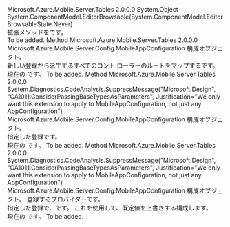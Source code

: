 <Type Name="TableMobileAppOptionsExtensions" FullName="Microsoft.Azure.Mobile.Server.Config.TableMobileAppOptionsExtensions">
  <TypeSignature Language="C#" Value="public static class TableMobileAppOptionsExtensions" />
  <TypeSignature Language="ILAsm" Value=".class public auto ansi abstract sealed beforefieldinit TableMobileAppOptionsExtensions extends System.Object" />
  <TypeSignature Language="DocId" Value="T:Microsoft.Azure.Mobile.Server.Config.TableMobileAppOptionsExtensions" />
  <TypeSignature Language="VB.NET" Value="Public Module TableMobileAppOptionsExtensions" />
  <TypeSignature Language="F#" Value="type TableMobileAppOptionsExtensions = class" />
  <AssemblyInfo>
    <AssemblyName>Microsoft.Azure.Mobile.Server.Tables</AssemblyName>
    <AssemblyVersion>2.0.0.0</AssemblyVersion>
  </AssemblyInfo>
  <Base>
    <BaseTypeName>System.Object</BaseTypeName>
  </Base>
  <Interfaces />
  <Attributes>
    <Attribute>
      <AttributeName>System.ComponentModel.EditorBrowsable(System.ComponentModel.EditorBrowsableState.Never)</AttributeName>
    </Attribute>
  </Attributes>
  <Docs>
    <summary>
            拡張メソッドを<see cref="T:Microsoft.Azure.Mobile.Server.Config.MobileAppConfiguration" />です。
            </summary>
    <remarks>To be added.</remarks>
  </Docs>
  <Members>
    <Member MemberName="AddTables">
      <MemberSignature Language="C#" Value="public static Microsoft.Azure.Mobile.Server.Config.MobileAppConfiguration AddTables (this Microsoft.Azure.Mobile.Server.Config.MobileAppConfiguration config);" />
      <MemberSignature Language="ILAsm" Value=".method public static hidebysig class Microsoft.Azure.Mobile.Server.Config.MobileAppConfiguration AddTables(class Microsoft.Azure.Mobile.Server.Config.MobileAppConfiguration config) cil managed" />
      <MemberSignature Language="DocId" Value="M:Microsoft.Azure.Mobile.Server.Config.TableMobileAppOptionsExtensions.AddTables(Microsoft.Azure.Mobile.Server.Config.MobileAppConfiguration)" />
      <MemberSignature Language="VB.NET" Value="&lt;Extension()&gt;&#xA;Public Function AddTables (config As MobileAppConfiguration) As MobileAppConfiguration" />
      <MemberSignature Language="F#" Value="static member AddTables : Microsoft.Azure.Mobile.Server.Config.MobileAppConfiguration -&gt; Microsoft.Azure.Mobile.Server.Config.MobileAppConfiguration" Usage="Microsoft.Azure.Mobile.Server.Config.TableMobileAppOptionsExtensions.AddTables config" />
      <MemberType>Method</MemberType>
      <AssemblyInfo>
        <AssemblyName>Microsoft.Azure.Mobile.Server.Tables</AssemblyName>
        <AssemblyVersion>2.0.0.0</AssemblyVersion>
      </AssemblyInfo>
      <ReturnValue>
        <ReturnType>Microsoft.Azure.Mobile.Server.Config.MobileAppConfiguration</ReturnType>
      </ReturnValue>
      <Parameters>
        <Parameter Name="config" Type="Microsoft.Azure.Mobile.Server.Config.MobileAppConfiguration" RefType="this" />
      </Parameters>
      <Docs>
        <param name="config">構成オブジェクト。</param>
        <summary>
            新しい登録<see cref="T:Microsoft.Azure.Mobile.Server.Tables.Config.MobileAppTableConfiguration" />から派生するすべてのコント ローラーのルートをマップする<see cref="T:Microsoft.Azure.Mobile.Server.Tables.TableController" />です。
            </summary>
        <returns>現在の <see cref="T:Microsoft.Azure.Mobile.Server.Config.MobileAppConfiguration" /> です。</returns>
        <remarks>To be added.</remarks>
      </Docs>
    </Member>
    <Member MemberName="AddTables">
      <MemberSignature Language="C#" Value="public static Microsoft.Azure.Mobile.Server.Config.MobileAppConfiguration AddTables (this Microsoft.Azure.Mobile.Server.Config.MobileAppConfiguration config, Microsoft.Azure.Mobile.Server.Tables.Config.MobileAppTableConfiguration tableConfig);" />
      <MemberSignature Language="ILAsm" Value=".method public static hidebysig class Microsoft.Azure.Mobile.Server.Config.MobileAppConfiguration AddTables(class Microsoft.Azure.Mobile.Server.Config.MobileAppConfiguration config, class Microsoft.Azure.Mobile.Server.Tables.Config.MobileAppTableConfiguration tableConfig) cil managed" />
      <MemberSignature Language="DocId" Value="M:Microsoft.Azure.Mobile.Server.Config.TableMobileAppOptionsExtensions.AddTables(Microsoft.Azure.Mobile.Server.Config.MobileAppConfiguration,Microsoft.Azure.Mobile.Server.Tables.Config.MobileAppTableConfiguration)" />
      <MemberSignature Language="VB.NET" Value="&lt;Extension()&gt;&#xA;Public Function AddTables (config As MobileAppConfiguration, tableConfig As MobileAppTableConfiguration) As MobileAppConfiguration" />
      <MemberSignature Language="F#" Value="static member AddTables : Microsoft.Azure.Mobile.Server.Config.MobileAppConfiguration * Microsoft.Azure.Mobile.Server.Tables.Config.MobileAppTableConfiguration -&gt; Microsoft.Azure.Mobile.Server.Config.MobileAppConfiguration" Usage="Microsoft.Azure.Mobile.Server.Config.TableMobileAppOptionsExtensions.AddTables (config, tableConfig)" />
      <MemberType>Method</MemberType>
      <AssemblyInfo>
        <AssemblyName>Microsoft.Azure.Mobile.Server.Tables</AssemblyName>
        <AssemblyVersion>2.0.0.0</AssemblyVersion>
      </AssemblyInfo>
      <Attributes>
        <Attribute>
          <AttributeName>System.Diagnostics.CodeAnalysis.SuppressMessage("Microsoft.Design", "CA1011:ConsiderPassingBaseTypesAsParameters", Justification="We only want this extension to apply to MobileAppConfiguration, not just any AppConfiguration")</AttributeName>
        </Attribute>
      </Attributes>
      <ReturnValue>
        <ReturnType>Microsoft.Azure.Mobile.Server.Config.MobileAppConfiguration</ReturnType>
      </ReturnValue>
      <Parameters>
        <Parameter Name="config" Type="Microsoft.Azure.Mobile.Server.Config.MobileAppConfiguration" RefType="this" />
        <Parameter Name="tableConfig" Type="Microsoft.Azure.Mobile.Server.Tables.Config.MobileAppTableConfiguration" />
      </Parameters>
      <Docs>
        <param name="config">構成オブジェクト。</param>
        <param name="tableConfig"></param>
        <summary>
            指定した登録<see cref="T:Microsoft.Azure.Mobile.Server.Tables.Config.MobileAppTableConfiguration" />です。
            </summary>
        <returns>現在の <see cref="T:Microsoft.Azure.Mobile.Server.Config.MobileAppConfiguration" /> です。</returns>
        <remarks>To be added.</remarks>
      </Docs>
    </Member>
    <Member MemberName="WithTableControllerConfigProvider">
      <MemberSignature Language="C#" Value="public static Microsoft.Azure.Mobile.Server.Config.MobileAppConfiguration WithTableControllerConfigProvider (this Microsoft.Azure.Mobile.Server.Config.MobileAppConfiguration options, Microsoft.Azure.Mobile.Server.Tables.ITableControllerConfigProvider tableConfigProvider);" />
      <MemberSignature Language="ILAsm" Value=".method public static hidebysig class Microsoft.Azure.Mobile.Server.Config.MobileAppConfiguration WithTableControllerConfigProvider(class Microsoft.Azure.Mobile.Server.Config.MobileAppConfiguration options, class Microsoft.Azure.Mobile.Server.Tables.ITableControllerConfigProvider tableConfigProvider) cil managed" />
      <MemberSignature Language="DocId" Value="M:Microsoft.Azure.Mobile.Server.Config.TableMobileAppOptionsExtensions.WithTableControllerConfigProvider(Microsoft.Azure.Mobile.Server.Config.MobileAppConfiguration,Microsoft.Azure.Mobile.Server.Tables.ITableControllerConfigProvider)" />
      <MemberSignature Language="VB.NET" Value="&lt;Extension()&gt;&#xA;Public Function WithTableControllerConfigProvider (options As MobileAppConfiguration, tableConfigProvider As ITableControllerConfigProvider) As MobileAppConfiguration" />
      <MemberSignature Language="F#" Value="static member WithTableControllerConfigProvider : Microsoft.Azure.Mobile.Server.Config.MobileAppConfiguration * Microsoft.Azure.Mobile.Server.Tables.ITableControllerConfigProvider -&gt; Microsoft.Azure.Mobile.Server.Config.MobileAppConfiguration" Usage="Microsoft.Azure.Mobile.Server.Config.TableMobileAppOptionsExtensions.WithTableControllerConfigProvider (options, tableConfigProvider)" />
      <MemberType>Method</MemberType>
      <AssemblyInfo>
        <AssemblyName>Microsoft.Azure.Mobile.Server.Tables</AssemblyName>
        <AssemblyVersion>2.0.0.0</AssemblyVersion>
      </AssemblyInfo>
      <Attributes>
        <Attribute>
          <AttributeName>System.Diagnostics.CodeAnalysis.SuppressMessage("Microsoft.Design", "CA1011:ConsiderPassingBaseTypesAsParameters", Justification="We only want this extension to apply to MobileAppConfiguration, not just any AppConfiguration")</AttributeName>
        </Attribute>
      </Attributes>
      <ReturnValue>
        <ReturnType>Microsoft.Azure.Mobile.Server.Config.MobileAppConfiguration</ReturnType>
      </ReturnValue>
      <Parameters>
        <Parameter Name="options" Type="Microsoft.Azure.Mobile.Server.Config.MobileAppConfiguration" RefType="this" />
        <Parameter Name="tableConfigProvider" Type="Microsoft.Azure.Mobile.Server.Tables.ITableControllerConfigProvider" />
      </Parameters>
      <Docs>
        <param name="options">構成オブジェクト。</param>
        <param name="tableConfigProvider">登録するプロバイダーです。</param>
        <summary>
            指定した登録<see cref="T:Microsoft.Azure.Mobile.Server.Tables.ITableControllerConfigProvider" />で、<see cref="T:System.Web.Http.HttpConfiguration" />です。
            これを使用して、既定値を上書きする<see cref="T:Microsoft.Azure.Mobile.Server.Tables.TableController" />構成します。
            </summary>
        <returns>現在の <see cref="T:Microsoft.Azure.Mobile.Server.Config.MobileAppConfiguration" /> です。</returns>
        <remarks>To be added.</remarks>
      </Docs>
    </Member>
  </Members>
</Type>